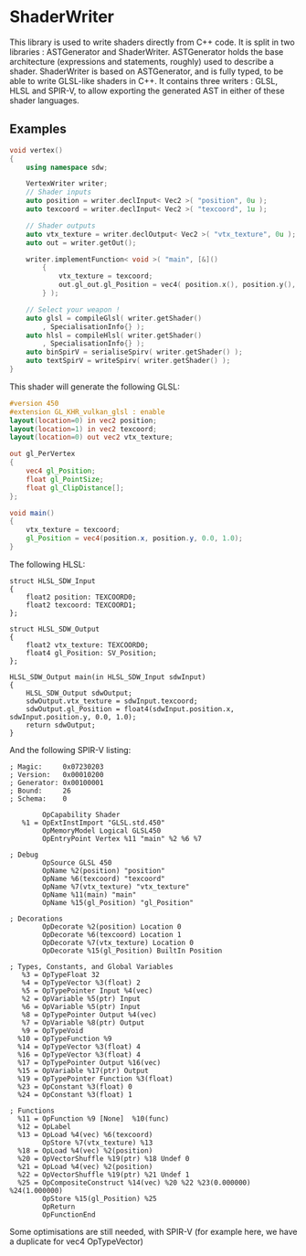 ShaderWriter
============

This library is used to write shaders directly from C++ code.
It is split in two libraries : ASTGenerator and ShaderWriter.
ASTGenerator holds the base architecture (expressions and statements, roughly) used to describe a shader.
ShaderWriter is based on ASTGenerator, and is fully typed, to be able to write GLSL-like shaders in C++.
It contains three writers : GLSL, HLSL and SPIR-V, to allow exporting the generated AST in either of these shader languages.

Examples
--------

```cpp
void vertex()
{
	using namespace sdw;

	VertexWriter writer;
	// Shader inputs
	auto position = writer.declInput< Vec2 >( "position", 0u );
	auto texcoord = writer.declInput< Vec2 >( "texcoord", 1u );

	// Shader outputs
	auto vtx_texture = writer.declOutput< Vec2 >( "vtx_texture", 0u );
	auto out = writer.getOut();

	writer.implementFunction< void >( "main", [&]()
		{
			vtx_texture = texcoord;
			out.gl_out.gl_Position = vec4( position.x(), position.y(), 0.0, 1.0 );
		} );

	// Select your weapon !
	auto glsl = compileGlsl( writer.getShader()
		, SpecialisationInfo{} );
	auto hlsl = compileHlsl( writer.getShader()
		, SpecialisationInfo{} );
	auto binSpirV = serialiseSpirv( writer.getShader() );
	auto textSpirV = writeSpirv( writer.getShader() );
}
```

This shader will generate the following GLSL:
```glsl
#version 450
#extension GL_KHR_vulkan_glsl : enable
layout(location=0) in vec2 position;
layout(location=1) in vec2 texcoord;
layout(location=0) out vec2 vtx_texture;

out gl_PerVertex
{
	vec4 gl_Position;
	float gl_PointSize;
	float gl_ClipDistance[];
};

void main()
{
	vtx_texture = texcoord;
	gl_Position = vec4(position.x, position.y, 0.0, 1.0);
}
```

The following HLSL:
```hlsl
struct HLSL_SDW_Input
{
	float2 position: TEXCOORD0;
	float2 texcoord: TEXCOORD1;
};

struct HLSL_SDW_Output
{
	float2 vtx_texture: TEXCOORD0;
	float4 gl_Position: SV_Position;
};

HLSL_SDW_Output main(in HLSL_SDW_Input sdwInput)
{
	HLSL_SDW_Output sdwOutput;
	sdwOutput.vtx_texture = sdwInput.texcoord;
	sdwOutput.gl_Position = float4(sdwInput.position.x, sdwInput.position.y, 0.0, 1.0);
	return sdwOutput;
}
```

And the following SPIR-V listing:
```
; Magic:     0x07230203
; Version:   0x00010200
; Generator: 0x00100001
; Bound:     26
; Schema:    0

        OpCapability Shader
   %1 = OpExtInstImport "GLSL.std.450"
        OpMemoryModel Logical GLSL450
        OpEntryPoint Vertex %11 "main" %2 %6 %7

; Debug
        OpSource GLSL 450
        OpName %2(position) "position"
        OpName %6(texcoord) "texcoord"
        OpName %7(vtx_texture) "vtx_texture"
        OpName %11(main) "main"
        OpName %15(gl_Position) "gl_Position"

; Decorations
        OpDecorate %2(position) Location 0
        OpDecorate %6(texcoord) Location 1
        OpDecorate %7(vtx_texture) Location 0
        OpDecorate %15(gl_Position) BuiltIn Position

; Types, Constants, and Global Variables
   %3 = OpTypeFloat 32
   %4 = OpTypeVector %3(float) 2
   %5 = OpTypePointer Input %4(vec)
   %2 = OpVariable %5(ptr) Input
   %6 = OpVariable %5(ptr) Input
   %8 = OpTypePointer Output %4(vec)
   %7 = OpVariable %8(ptr) Output
   %9 = OpTypeVoid
  %10 = OpTypeFunction %9
  %14 = OpTypeVector %3(float) 4
  %16 = OpTypeVector %3(float) 4
  %17 = OpTypePointer Output %16(vec)
  %15 = OpVariable %17(ptr) Output
  %19 = OpTypePointer Function %3(float)
  %23 = OpConstant %3(float) 0
  %24 = OpConstant %3(float) 1

; Functions
  %11 = OpFunction %9 [None]  %10(func)
  %12 = OpLabel
  %13 = OpLoad %4(vec) %6(texcoord)
        OpStore %7(vtx_texture) %13
  %18 = OpLoad %4(vec) %2(position)
  %20 = OpVectorShuffle %19(ptr) %18 Undef 0
  %21 = OpLoad %4(vec) %2(position)
  %22 = OpVectorShuffle %19(ptr) %21 Undef 1
  %25 = OpCompositeConstruct %14(vec) %20 %22 %23(0.000000) %24(1.000000)
        OpStore %15(gl_Position) %25
        OpReturn
        OpFunctionEnd
```

Some optimisations are still needed, with SPIR-V (for example here, we have a duplicate for vec4 OpTypeVector)